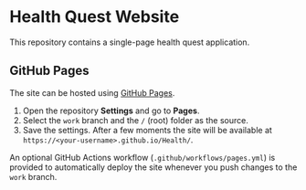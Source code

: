 # Health Quest Website

This repository contains a single-page health quest application.

## GitHub Pages

The site can be hosted using [GitHub Pages](https://pages.github.com/).

1. Open the repository **Settings** and go to **Pages**.
2. Select the `work` branch and the `/` (root) folder as the source.
3. Save the settings. After a few moments the site will be available at
   `https://<your-username>.github.io/Health/`.

An optional GitHub Actions workflow (`.github/workflows/pages.yml`) is provided to
automatically deploy the site whenever you push changes to the `work` branch.
